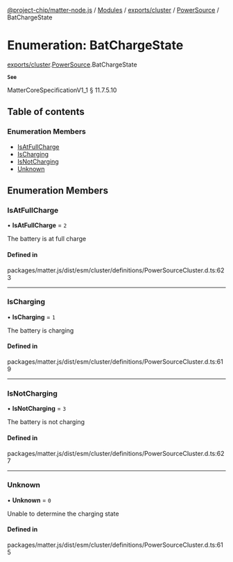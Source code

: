 [@project-chip/matter-node.js](../README.md) / [Modules](../modules.md) / [exports/cluster](../modules/exports_cluster.md) / [PowerSource](../modules/exports_cluster.PowerSource.md) / BatChargeState

# Enumeration: BatChargeState

[exports/cluster](../modules/exports_cluster.md).[PowerSource](../modules/exports_cluster.PowerSource.md).BatChargeState

**`See`**

MatterCoreSpecificationV1_1 § 11.7.5.10

## Table of contents

### Enumeration Members

- [IsAtFullCharge](exports_cluster.PowerSource.BatChargeState.md#isatfullcharge)
- [IsCharging](exports_cluster.PowerSource.BatChargeState.md#ischarging)
- [IsNotCharging](exports_cluster.PowerSource.BatChargeState.md#isnotcharging)
- [Unknown](exports_cluster.PowerSource.BatChargeState.md#unknown)

## Enumeration Members

### IsAtFullCharge

• **IsAtFullCharge** = ``2``

The battery is at full charge

#### Defined in

packages/matter.js/dist/esm/cluster/definitions/PowerSourceCluster.d.ts:623

___

### IsCharging

• **IsCharging** = ``1``

The battery is charging

#### Defined in

packages/matter.js/dist/esm/cluster/definitions/PowerSourceCluster.d.ts:619

___

### IsNotCharging

• **IsNotCharging** = ``3``

The battery is not charging

#### Defined in

packages/matter.js/dist/esm/cluster/definitions/PowerSourceCluster.d.ts:627

___

### Unknown

• **Unknown** = ``0``

Unable to determine the charging state

#### Defined in

packages/matter.js/dist/esm/cluster/definitions/PowerSourceCluster.d.ts:615

